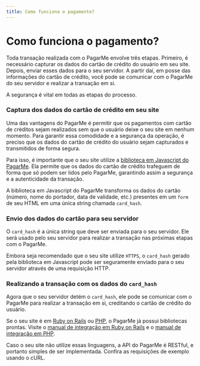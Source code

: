 ```yaml
---
title: Como funciona o pagamento?
---
```


# Como funciona o pagamento?

Toda transação realizada com o PagarMe envolve três etapas. Primeiro, é necessário capturar os dados do cartão de crédito do usuário em seu site. Depois, enviar esses dados para o seu servidor. A partir daí, em posse das informações do cartão de crédito, você pode se comunicar com o PagarMe do seu servidor e realizar a transação em si.

A segurança é vital em todas as etapas do processo.

### Captura dos dados do cartão de crédito em seu site

Uma das vantagens do PagarMe é permitir que os pagamentos com cartão de créditos sejam realizados sem que o usuário deixe o seu site em nenhum momento. Para garantir essa comodidade e a segurança da operação, é preciso que os dados do cartão de crédito do usuário sejam capturados e transmitidos de forma segura.

Para isso, é importante que o seu site utilize a [biblioteca em Javascript do PagarMe](/apis/javascript). Ela permite que os dados do cartão de crédito trafeguem de forma que só podem ser lidos pelo PagarMe, garantindo assim a segurança e a autenticidade da transação.

A biblioteca em Javascript do PagarMe transforma os dados do cartão (número, nome do portador, data de validade, etc.) presentes em um `form` de seu HTML em uma única string chamada `card_hash`.

### Envio dos dados do cartão para seu servidor

O `card_hash` é a única string que deve ser enviada para o seu servidor. Ele será usado pelo seu servidor para realizar a transação nas próximas etapas com o PagarMe.

Embora seja recomendado que o seu site utilize `HTTPS`, o `card_hash` gerado pela biblioteca em Javascript pode ser seguramente enviado para o seu servidor através de uma requisição HTTP.

### Realizando a transação com os dados do `card_hash`

Agora que o seu servidor detém o `card_hash`, ele pode se comunicar com o PagarMe para realizar a transação em si, creditando o cartão de crédito do usuário.

Se o seu site é em [Ruby on Rails](http://rubyonrails.org) ou [PHP](http://php.net), o PagarMe já possui bibliotecas prontas. Visite o [manual de integração em Ruby on Rails](/apis/ruby) e o [manual de integração em PHP](/apis/php).

Caso o seu site não utilize essas linguagens, a API do PagarMe é RESTful, e portanto simples de ser implementada. Confira as requisições de exemplo usando o cURL.

